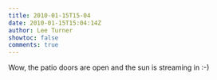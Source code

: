 ```yaml
---
title: 2010-01-15T15-04
date: 2010-01-15T15:04:14Z
author: Lee Turner
showtoc: false
comments: true
---
```


Wow, the patio doors are open and the sun is streaming in :-)

